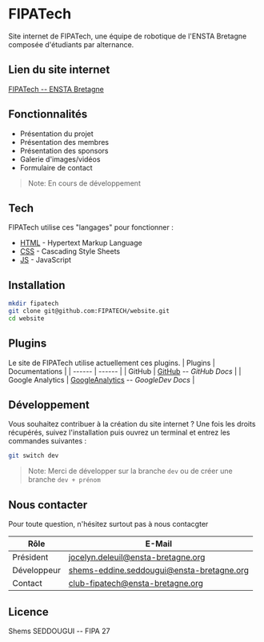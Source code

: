 # FIPATech

Site internet de FIPATech, une équipe de robotique de l'ENSTA Bretagne composée d'étudiants par alternance.

## Lien du site internet

[FIPATech -- ENSTA Bretagne](https://www.ensta-bretagne.fr/fipatech)

## Fonctionnalités

- Présentation du projet
- Présentation des membres
- Présentation des sponsors
- Galerie d'images/vidéos
- Formulaire de contact

> Note: En cours de développement

## Tech

FIPATech utilise ces "langages" pour fonctionner :

- [HTML] - Hypertext Markup Language
- [CSS] - Cascading Style Sheets
- [JS] - JavaScript

## Installation

```sh
mkdir fipatech
git clone git@github.com:FIPATECH/website.git
cd website
```

## Plugins

Le site de FIPATech utilise actuellement ces plugins.
| Plugins | Documentations |
| ------ | ------ |
| GitHub | [GitHub] -- _GitHub Docs_ |
| Google Analytics | [GoogleAnalytics] -- _GoogleDev Docs_ |

## Développement

Vous souhaitez contribuer à la création du site internet ?
Une fois les droits récupérés, suivez l'installation puis ouvrez un terminal et entrez les commandes suivantes :

```sh
git switch dev
```

> Note: Merci de développer sur la branche `dev` ou de créer une branche `dev + prénom`

## Nous contacter

Pour toute question, n'hésitez surtout pas à nous contacgter

| Rôle        | E-Mail                                                                                 |
| ----------- | -------------------------------------------------------------------------------------- |
| Président   | [jocelyn.deleuil@ensta-bretagne.org](jocelyn.deleuil@ensta-bretagne.org)               |
| Développeur | [shems-eddine.seddougui@ensta-bretagne.org](shems-eddine.seddougui@ensta-bretagne.org) |
| Contact     | [club-fipatech@ensta-bretagne.org](club-fipatech@ensta-bretagne.org)                   |

## Licence

Shems SEDDOUGUI -- FIPA 27

[HTML]: https://developer.mozilla.org/fr/docs/Web/HTML
[CSS]: https://developer.mozilla.org/fr/docs/Web/CSS
[JS]: https://developer.mozilla.org/fr/docs/Web/JavaScript
[GitHub]: https://docs.github.com/fr/get-started/start-your-journey/hello-world
[GoogleAnalytics]: https://developers.google.com/analytics/devguides/collection/ga4?hl=fr
